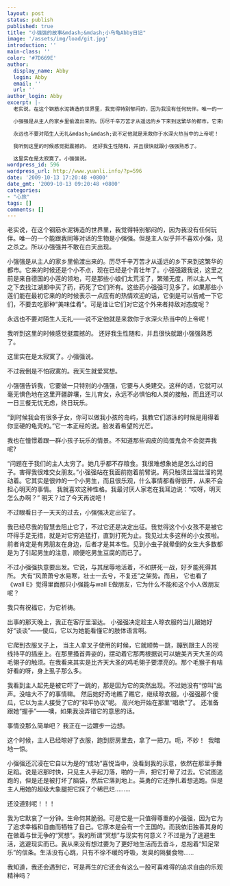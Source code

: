```yaml
---
layout: post
status: publish
published: true
title: "小强强的故事&mdash;&mdash;小乌龟Abby日记"
image: '/assets/img/load/git.jpg'
introduction: ''
main-class: ''
color: '#7D669E'
author:
  display_name: Abby
  login: Abby
  email: ''
  url: ''
author_login: Abby
excerpt: |-
  老实说，在这个钢筋水泥铸造的世界里，我觉得特别郁闷的，因为我没有任何玩伴。唯一的一个能跟我同等对话的生物是小强强。但是主人似乎并不喜欢小强，见之杀之。所以小强强并不敢在白天出现。

  小强强是从主人的家乡里偷渡出来的。历尽千辛万苦才从遥远的乡下来到这繁华的都市。它来的时候还是个小不点，现在已经是个青壮年了。小强强跟我说，这里之前是来自德国的小莲的领地，可是那些小娘们太荒淫了，繁殖无度，所以主人一气之下去找江湖郎中买了药，药死了它们所有。这些药小强强可见多了。如果那些小莲们能在最初它来的的时候表示一点应有的热情欢迎的话，它倒是可以告戒一下它们，不要去吃那种&ldquo;美味佳肴&rdquo;。可是谁让它们对它这个外来者持敌对态度呢？

  永远也不要对陌生人无礼&mdash;&mdash;说不定他就是来救你于水深火热当中的上帝呢！

  我听到这里的时候感觉挺震撼的。 还好我生性随和，并且很快就跟小强强熟悉了。

  这里实在是太寂寞了。小强强说。
wordpress_id: 596
wordpress_url: http://www.yuanli.info/?p=596
date: '2009-10-13 17:20:48 +0800'
date_gmt: '2009-10-13 09:20:48 +0800'
categories:
- "心旅"
tags: []
comments: []
---
```

<p>老实说，在这个钢筋水泥铸造的世界里，我觉得特别郁闷的，因为我没有任何玩伴。唯一的一个能跟我同等对话的生物是小强强。但是主人似乎并不喜欢小强，见之杀之。所以小强强并不敢在白天出现。</p>
<p>小强强是从主人的家乡里偷渡出来的。历尽千辛万苦才从遥远的乡下来到这繁华的都市。它来的时候还是个小不点，现在已经是个青壮年了。小强强跟我说，这里之前是来自德国的小莲的领地，可是那些小娘们太荒淫了，繁殖无度，所以主人一气之下去找江湖郎中买了药，药死了它们所有。这些药小强强可见多了。如果那些小莲们能在最初它来的的时候表示一点应有的热情欢迎的话，它倒是可以告戒一下它们，不要去吃那种&ldquo;美味佳肴&rdquo;。可是谁让它们对它这个外来者持敌对态度呢？</p>
<p>永远也不要对陌生人无礼&mdash;&mdash;说不定他就是来救你于水深火热当中的上帝呢！</p>
<p>我听到这里的时候感觉挺震撼的。 还好我生性随和，并且很快就跟小强强熟悉了。</p>
<p>这里实在是太寂寞了。小强强说。<a id="more"></a><a id="more-596"></a></p>
<p>不过我倒是不怕寂寞的。我天生就爱冥想。</p>
<p>小强强告诉我，它要做一只特别的小强强，它要与人类建交。这样的话，它就可以毫无惧色地在这里开疆辟壤，生儿育女，永远不必惧怕和人类的接触，而且还可以一日三餐无忧无虑，终日玩乐。</p>
<p>&ldquo;到时候我会有很多子女，你可以做我小孩的岛屿，我教它们游泳的时候是用得着你坚硬的龟壳的。&rdquo;它一本正经的说。脸发着希望的光芒。</p>
<p>我也在憧憬着跟一群小孩子玩乐的情景。不知道那些调皮的捣蛋鬼会不会捉弄我呢?</p>
<p>&ldquo;问题在于我们的主人太穷了。她几乎都不存粮食。我很难想象她是怎么过的日子。害得我很难交女朋友。&rdquo;小强强站在我面前抱着前臂说。两只触须丝溜丝溜的晃动着。它其实是很帅的一个小男生，而且很乐观，什么事情都看得很开，从来不会担心明天的事情。 我就喜欢这种性格。我最讨厌人家老在我耳边说：&ldquo;哎呀，明天怎么办啊？&rdquo; 明天？过了今天再说吧！</p>
<p>不过眼看日子一天天的过去，小强强决定出征了。</p>
<p>我已经尽我的智慧去阻止它了，不过它还是决定出征。我觉得这个小女孩不是被它吓得手足无措，就是对它穷追猛打，直到打死为止。我见过太多这样的小女孩啦。前者肯定是有男朋友在身边，后者才是其本性。见到小虫子就晕倒的女生大多数都是为了引起男生的注意，顺便吃男生豆腐的而已了。</p>
<p>不过小强强执意要出发。它说，与其屈辱地活着，不如拼死一战，好歹能死得其所。&nbsp;大有&ldquo;风萧萧兮水易寒，壮士一去兮，不复还&rdquo;之架势。而且， 它也看了《wall E》觉得里面那只小强能与wall E做朋友，它为什么不能和这个小人做朋友呢？</p>
<p>我只有祝福它，为它祈祷。</p>
<p>出事的那天晚上，我正在客厅里溜达。 小强强决定趁主人晾衣服的当儿跟她好好&ldquo;谈谈&rdquo;&mdash;&mdash;傻瓜，它以为她能看懂它的肢体语言啊。</p>
<p>它爬到衣服叉子上， 当主人拿叉子使用的时候，它就顺势一跳，蹦到跟主人的视线持平的插座上。在那里搔首弄姿的，摆动着它那两根据说可以媲美齐天大圣的鸡毛翎子的触须。在我看来其实是比齐天大圣的鸡毛翎子要漂亮的。那个毛猴子有啥好看的呀，身上虱子那么多。</p>
<p>我看到主人起先是被它吓了一跳的，那是因为它的突然出现。不过她没有&ldquo;惊叫&rdquo;出声。没啥大不了的事情嘛。 然后她好奇地瞧了瞧它，继续晾衣服。小强强那个傻瓜，它以为主人接受了它的&ldquo;和平协议&rdquo;呢。 高兴地开始在那里&ldquo;唱歌&rdquo;了。 还准备跟她&ldquo;握手&rdquo;&mdash;&mdash;噢，如果我没弄错它的意思的话。</p>
<p>事情没那么简单吧？ 我正在一边踱步一边想。</p>
<p>这个时候，主人已经晾好了衣服，跑到厨房里去，拿了一把刀。呃，不妙！&nbsp; 我暗地一惊。</p>
<p>小强强还沉浸在它自以为是的&ldquo;成功&rdquo;喜悦当中，没看到我的示意，依然在那里手舞足蹈。说是迟那时快，只见主人手起刀落，啪的一声，把它打晕了过去。它试图逃跑的，但是还是被打坏了脑袋，然后它落到地上。英勇的它还挣扎着想逃跑。但是主人用她的超级大象腿把它踩了个稀巴烂.........</p>
<p>还没道别呢！！！</p>
<p>我为它默哀了一分钟。生命何其脆弱。可是它是一只值得尊重的小强强，因为它为了追求幸福和自由而牺牲了自己。它原本是会有一个王国的。而我依旧独善其身的在做着与世无争的&ldquo;冥想&rdquo;。我的所谓&ldquo;冥想&rdquo;与现实有何意义？不过是为了逃避生活，逃避现实而已。我从来没有想过要为了更好地生活而去奋斗，总抱着&ldquo;知足常乐&rdquo;的信条。生活没有心跳，只有不徐不缓的呼吸，发臭的隔餐食物......</p>
<p>我知道，我还会遇到它，可是再生的它还会有这么一股可喜难得的追求自由的乐观精神吗？</p>
